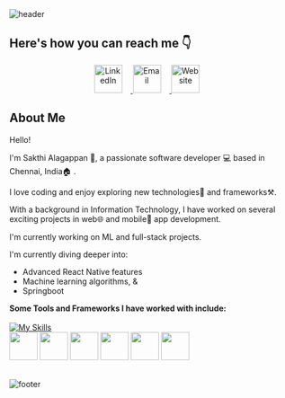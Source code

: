 <!-- Header -->
<link rel="stylesheet" type='text/css' href="https://cdn.jsdelivr.net/gh/devicons/devicon@latest/devicon.min.css" />
<img src="https://capsule-render.vercel.app/api?type=waving&color=0:11048a,100:88048a&height=150&section=header&text=Hey%20there!&fontSize=65&fontColor=f2f5fc" alt="header">

## Here's how you can reach me 👇
<p align="center">
  <a href="https://www.linkedin.com/in/al-sakthi-a71b56226/">
    <img src="https://github.com/Alsa5/Alsa5/assets/122151829/eac6e99a-4b29-41db-b0e5-931874581540" alt="LinkedIn" height="50" style="margin-right: 15;"/>
  </a>

  <a href="mailto:sakthialagappan67@gmail.com">
    <img src="https://github.com/Alsa5/Alsa5/assets/122151829/b6f74e85-478b-47a5-926a-d9a57a45052e" alt="Email" height="50" style="margin-right: 15"/>
  </a>

  <a href="https://sakthi-alagappan.netlify.app/">
    <img src="https://github.com/Alsa5/Alsa5/assets/122151829/66823532-6374-449e-9723-0f41d093475d" alt="Website" height="50" style="margin-right: 15;"/>
  </a>
</p>

## About Me
Hello!

I'm Sakthi Alagappan 👧, a passionate software developer 💻 based in Chennai, India🏠 . 

I love coding and enjoy exploring new technologies🤖 and frameworks⚒️. 

With a background in Information Technology, I have worked on several exciting projects in web🌐 and mobile📱 app development.

I'm currently working on ML and full-stack projects.

I'm currently diving deeper into:
- Advanced React Native features
- Machine learning algorithms, &
- Springboot

**Some Tools and Frameworks I have worked with include:**
<br>
<br>
[![My Skills](https://skillicons.dev/icons?i=react,py,c,java,html,css,bootstrap,js,express,flask,nodejs,npm,mysql,firebase,netlify,figma,vscode,github,&perline=6)](https://skillicons.dev)
<br>
<img src="https://cdn.jsdelivr.net/gh/devicons/devicon@latest/icons/streamlit/streamlit-original-wordmark.svg" height="50" width="50"/>
<img src="https://avatars.githubusercontent.com/u/16919504?s=280&v=4" height="50" width="50"/>
<img src="https://play-lh.googleusercontent.com/algsmuhitlyCU_Yy3IU7-7KYIhCBwx5UJG4Bln-hygBjjlUVCiGo1y8W5JNqYm9WW3s" height="50" width="50"/>
<img src="https://cdn.jsdelivr.net/gh/devicons/devicon@latest/icons/canva/canva-original.svg" height="50" width="50" />
<img src="https://miro.medium.com/v2/resize:fit:1024/1*xDi2csEAWxu95IEkaNdFUQ.png" height="50" width="50" />
<img src="https://storage.googleapis.com/replit/images/1619744706953_a11b5e0a6acf250ac95d9b46d5a2673f.jpeg" height="50" width="50"/>

<br>
<img src="https://capsule-render.vercel.app/api?type=waving&color=0:88048a,100:11048a&height=100&section=footer" alt="footer">
